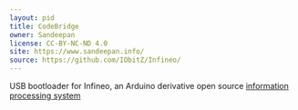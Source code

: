 ```yaml
---
layout: pid
title: CodeBridge
owner: Sandeepan
license: CC-BY-NC-ND 4.0
site: https://www.sandeepan.info/
source: https://github.com/IObitZ/Infineo/
---
```

USB bootloader for Infineo, an Arduino derivative open source [information processing system](https://github.com/IObitZ/Infineo/blob/master/device/sources/0.0.1/PCB/schematic.png)
